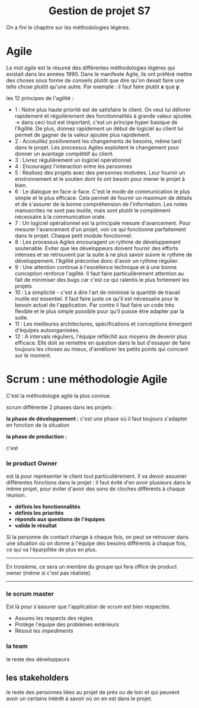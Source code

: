 <center> <h1> Gestion de projet S7 </h1> </center>

On a fini le chapitre sur les méthodologies légères.

# Agile

Le mot *agile* est le résumé des différentes méthodologies légères qui existait dans les années 1990.  Dans le manifeste Agile, ils ont préféré mettre des choses sous forme de conseils plutôt que dire qu'on devait faire une telle chose plutôt qu'une autre.  Par exemple : il faut faire plutôt **x** que **y**.

les 12 principes de l'agilité :

* 1 : Notre plus haute priorité est de satisfaire le client.  On veut lui délivrer rapidement et régulièrement des fonctionnalités à grande valeur ajoutée. $\rightarrow$ dans ceci tout est important, c'est un principe hyper basique de l'Agilité.  De plus, donnez rapidement un début de logiciel au client lui permet de gagner de la valeur ajoutée plus rapidement.
* 2 : Acceuillez positivement les changements de besoins, même tard dans le projet.  Les processus Agiles exploitent le changement pour donner un avantage compétitif au client.
* 3 : Livrez régulièrement un logiciel opérationnel
* 4 : Encouragez l'interaction entre les personnes
* 5 : Réalisez des projets avec des personnes motivées.  Leur fournir un environnement et le soutien dont ils ont besoin pour mener le projet à bien.
* 6 : Le dialogue en face-à-face.  C'est le mode de communication le plus simple et le plus efficace.  Cela permet de fournir un maximum de détails et de s'assurer de la bonne compréhension de l'information.  Les notes manuscrites ne sont pas inutile, mais sont plutôt le complément nécessaire à la communication orale.
* 7 : Un logiciel opérationnel est la principale mesure d'avancement.  Pour mesurer l'avancement d'un projet, voir ce qui fonctionne parfaitement dans le projet.  Chaque petit module fonctionnel.
* 8 : Les processus Agiles encouragent un rythme de développement soutenable.  Eviter que les développeurs doivent fournir des efforts intenses et se retrouvent par la suite à ne plus savoir suivre le rythme de développement.  l'Agilité préconise donc d'avoir un rythme régulier.
* 9 : Une attention continue à l'excellence technique et à une bonne conception renforce l'agilité.  Il faut faire particulièrement attention au fait de minimiser des bugs car c'est ce qui ralentis le plus fortement les projets
* 10 : La simplicité - c'est à dire l'art de minimisé la quantité de travail inutile  est essentiel.  Il faut faire juste ce qu'il est nécessaire pour le besoin actuel de l'application.  Par contre il faut faire un code très flexible et le plus simple possible pour qu'il puisse être adapter par la suite.
* 11 : Les meilleures architectures, spécifications et conceptions émergent d'équipes autoorganisées.
* 12 : A intervals réguliers, l'équipe réfléchit aux moyens de devenir plus efficace.  Elle doit se remettre en question dans le but d'essayer de faire toujours les choses au mieux, d'améliorer les petits points qui coincent sur le moment.

# Scrum : une méthodologie Agile

C'est la méthodologie agile la plus connue.

scrum différentie 2 phases dans les projets :

**la phase de développement :**
c'est une phase où il faut toujours s'adapter en fonction de la situation

**la phase de production :**

c'est

### le product Owner

est là pour représenter le client tout particulièrement.  Il va devoir assumer différentes fonctions dans le projet : il faut évité d'en avoir plusieurs dans le même projet, pour éviter d'avoir des sons de cloches différents à chaque réunion.

* **définis les fonctionnalités**
* **définis les priorités**
* **réponds aux questions de l'équipes**
* **valide le résultat**

Si la personne de contact change à chaque fois, on peut se retrouver dans une situation où on donne à l'équipe des besoins différents à chaque fois, ce qui va l'éparpillée de plus en plus.

****
En troisième, ce sera un membre du groupe qui fera office de product owner (même si c'est pas réaliste).
****
### le scrum master

Est là pour s'assurer que l'application de scrum est bien respectée.  

* Assures les respects des règles
* Protège l'équipe des problèmes extérieurs
* Résout les *impediments*

### la team

le reste des développeurs

## les stakeholders

le reste des personnes liées au projet de près ou de loin et qui peuvent avoir un certains intérêt à savoir où on en est dans le projet.
